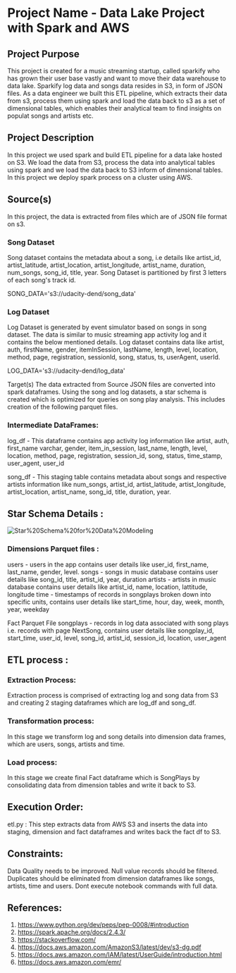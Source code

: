 # Project Name - Data Lake Project with Spark and AWS

## Project Purpose
This project is created for a music streaming startup, called sparkify who has grown their user base vastly and want to move their data warehouse to data lake. Sparkify log data and songs data resides in S3, in form of JSON files. As a data engineer we built this ETL pipeline, which extracts their data from s3, process them using spark and load the data back to s3 as a set of dimensional tables, which enables their analytical team to find insights on populat songs and artists etc. 

## Project Description
In this project we used spark and build ETL pipeline for a data lake hosted on S3. We load the data from S3, process the data into analytical tables using spark and we load the data back to S3 inform of dimensional tables. In this project we deploy spark process on a cluster using AWS. 

## Source(s)
In this project, the data is extracted from files which are of JSON file format on s3.

### Song Dataset
Song dataset contains the metadata about a song, i.e details like artist_id, artist_latitude, artist_location, artist_longitude, artist_name, duration, num_songs, song_id, title, year. Song Dataset is partitioned by first 3 letters of each song's track id.

SONG_DATA='s3://udacity-dend/song_data'

### Log Dataset
Log Dataset is generated by event simulator based on songs in song dataset. The data is similar to music streaming app activity log and it contains the below mentioned details. Log dataset contains data like artist, auth, firstName, gender, itemInSession, lastName, length, level, location, method, page, registration, sessionId, song, status, ts, userAgent, userId.

LOG_DATA='s3://udacity-dend/log_data'

Target(s)
The data extracted from Source JSON files are converted into spark dataframes. Using the song and log datasets, a star schema is created which is optimized for queries on song play analysis. This includes creation of the following parquet files.

### Intermediate DataFrames:

log_df - This dataframe contains app activity log information like artist, auth, first_name varchar, gender, item_in_session, last_name, length, level, location, method, page, registration, session_id, song, status, time_stamp, user_agent, user_id

song_df  - This staging table contains metadata about songs and respective artists information like num_songs, artist_id, artist_latitude, artist_longitude, artist_location, artist_name, song_id, title, duration, year.

## Star Schema Details : 

![Star%20Schema%20for%20Data%20Modeling](Star%20Schema.png)

### Dimensions Parquet files :
users   - users in the app contains user details like user_id, first_name, last_name, gender, level.
songs   - songs in music database contains user details like song_id, title, artist_id, year, duration
artists - artists in music database contains user details like artist_id, name, location, lattitude, longitude
time    - timestamps of records in songplays broken down into specific units, contains user details like start_time, hour, day, week, month, year, weekday

Fact Parquet File
songplays - records in log data associated with song plays i.e. records with page NextSong,  contains user details like songplay_id, start_time, user_id, level, song_id, artist_id, session_id, location, user_agent

## ETL process :

### Extraction Process:
Extraction process is comprised of extracting log and song data from S3 and creating 2 staging dataframes which are log_df and song_df.

### Transformation process:
In this stage we transform log and song details into dimension data frames, which are users, songs, artists and time.

### Load process:
In this stage we create final Fact dataframe which is SongPlays by consolidating data from dimension tables and write it back to S3. 


## Execution Order:
etl.py : This step extracts data from AWS S3 and inserts the data into staging, dimension and fact dataframes and writes back the fact df to S3. 

## Constraints:
Data Quality needs to be improved. 
Null value records should be filtered.
Duplicates should be eliminated from dimension dataframes like songs, artists, time and users.
Dont execute notebook commands with full data.

## References:
1. https://www.python.org/dev/peps/pep-0008/#introduction
2. https://spark.apache.org/docs/2.4.3/
3. https://stackoverflow.com/
4. https://docs.aws.amazon.com/AmazonS3/latest/dev/s3-dg.pdf
5. https://docs.aws.amazon.com/IAM/latest/UserGuide/introduction.html
6. https://docs.aws.amazon.com/emr/


